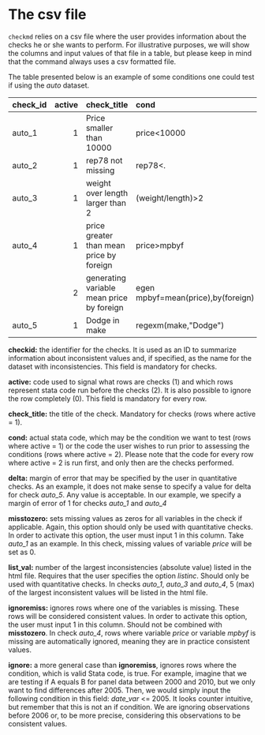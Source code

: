The csv file
==============


`checkmd` relies on a csv file where the user provides information about the checks he or she wants to perform. For illustrative purposes, we will show the columns and input values of that file in a table, but please keep in mind that the command always uses a csv formatted file.

The table presented below is an example of some conditions one could test if using the *auto* dataset.

| check_id   |   active | check_title                               | cond                               |   delta | misstozero   |   list_val |   ignoremiss |   ignore |
|:-----------|---------:|:------------------------------------------|:-----------------------------------|--------:|:---------|-----------:|-------------:|---------:|
| auto_1     |        1 | Price smaller than 10000                  | price<10000                        |       1 | 1     |          5 |              |          |
| auto_2     |        1 | rep78 not missing                         | rep78<.                            |         |          |            |              |          |
| auto_3     |        1 | weight over length larger than 2          | (weight/length)>2                  |         | 1     |          5 |              |          |
| auto_4     |        1 | price greater than mean price by foreign  | price>mpbyf                        |       1 |       |          5 | 1            |          |
|            |        2 | generating variable mean price by foreign | egen mpbyf=mean(price),by(foreign) |         |          |            |              |          |
| auto_5     |        1 | Dodge in make                             | regexm(make,"Dodge")               |         |          |            |              |          |

**checkid:** the identifier for the checks. It is used as an ID to summarize information about inconsistent values and, if specified, as the name for the dataset with inconsistencies. This field is mandatory for checks.

**active:** code used to signal what rows are checks (1) and which rows represent stata code run before the checks (2). It is also possible to ignore the row completely (0). This field is mandatory for every row.

**check_title:** the title of the check. Mandatory for checks (rows where active = 1).

**cond:** actual stata code, which may be the condition we want to test (rows where active = 1) or the code the user wishes to run prior to assessing the conditions (rows where active = 2). Please note that the code for every row where active = 2 is run first, and only then are the checks performed.

**delta:** margin of error that may be specified by the user in quantitative checks. As an example, it does not make sense to specify a value for delta for check *auto_5*. Any value is acceptable. In our example, we specify a margin of error of 1 for checks *auto_1* and *auto_4*

**misstozero:** sets missing values as zeros for all variables in the check if applicable. Again, this option should only be used with quantitative checks. In order to activate this option, the user must input 1 in this column. Take *auto_1* as an example. In this check, missing values of variable *price* will be set as 0.

**list_val:** number of the largest inconsistencies (absolute value) listed in the html file. Requires that the user specifies the option *listinc*. Should only be used with quantitative checks. In checks *auto_1*, *auto_3* and *auto_4*, 5 (max) of the largest inconsistent values will be listed in the html file.

**ignoremiss:** ignores rows where one of the variables is missing. These rows will be considered consistent values. In order to activate this option, the user must input 1 in this column. Should not be combined with **misstozero**. In check *auto_4*, rows where variable *price* or variable *mpbyf* is missing are automatically ignored, meaning they are in practice consistent values.

**ignore:** a more general case than **ignoremiss**, ignores rows where the condition, which is valid Stata code, is true. For example, imagine that we are testing if A equals B for panel data between 2000 and 2010, but we only want to find differences after 2005. Then, we would simply input the following condition in this field: *date_var* <= 2005. It looks counter intuitive, but remember that this is not an if condition. We are ignoring observations before 2006 or, to be more precise, considering this observations to be consistent values.
